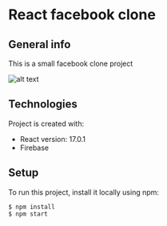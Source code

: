 # React facebook clone

## General info
This is a small facebook clone project

![alt text](https://github.com/vutuantrung/react-facebook-clone/tree/main/src/assets/images/imageBackground.jpg)
	
## Technologies
Project is created with:
* React version: 17.0.1
* Firebase
	
## Setup
To run this project, install it locally using npm:

```
$ npm install
$ npm start
```